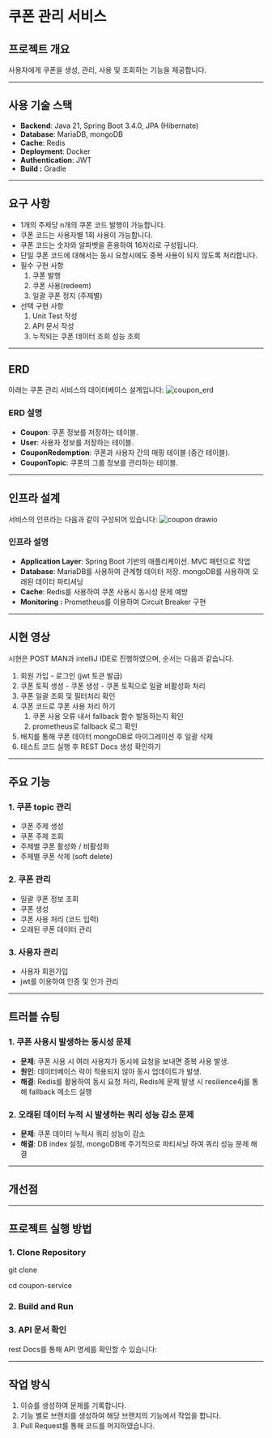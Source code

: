 # 쿠폰 관리 서비스

## 프로젝트 개요

사용자에게 쿠폰을 생성, 관리, 사용 및 조회하는 기능을 제공합니다.

---

## 사용 기술 스택

- **Backend**: Java 21, Spring Boot 3.4.0, JPA (Hibernate)
- **Database**: MariaDB, mongoDB
- **Cache**: Redis
- **Deployment**: Docker
- **Authentication**: JWT
- **Build :** Gradle

---

## 요구 사항

- 1개의 주제당 n개의 쿠폰 코드 발행이 가능합니다.
- 쿠폰 코드는 사용자별 1회 사용이 가능합니다.
- 쿠폰 코드는 숫자와 알파벳을 혼용하여 16자리로 구성됩니다.
- 단일 쿠폰 코드에 대해서는 동시 요청시에도 중복 사용이 되지 않도록 처리합니다.
- 필수 구현 사항
    1. 쿠폰 발행
    2. 쿠폰 사용(redeem)
    3. 일괄 쿠폰 정지 (주제별)
- 선택 구현 사항
    1. Unit Test 작성
    2. API 문서 작성
    3. 누적되는 쿠폰 데이터 조회 성능 조회

---

## ERD

아래는 쿠폰 관리 서비스의 데이터베이스 설계입니다:
![coupon_erd](https://github.com/user-attachments/assets/ac08035c-f6e6-4ea1-8d76-72cea9d26bed)



### ERD 설명

- **Coupon**: 쿠폰 정보를 저장하는 테이블.
- **User**: 사용자 정보를 저장하는 테이블.
- **CouponRedemption**: 쿠폰과 사용자 간의 매핑 테이블 (중간 테이블).
- **CouponTopic**: 쿠폰의 그룹 정보를 관리하는 테이블.

---

## 인프라 설계

서비스의 인프라는 다음과 같이 구성되어 있습니다:
![coupon drawio](https://github.com/user-attachments/assets/71866c7a-b7d3-4e0d-a701-8294c0e3837f)


### 인프라 설명

- **Application Layer**: Spring Boot 기반의 애플리케이션. MVC 패턴으로 작업
- **Database**: MariaDB를 사용하여 관계형 데이터 저장. mongoDB를 사용하여 오래된 데이터 파티셔닝
- **Cache**: Redis를 사용하여 쿠폰 사용시 동시성 문제 예방
- **Monitoring :** Prometheus를 이용하여 Circuit Breaker 구현

---

## 시현 영상

시현은 POST MAN과 intelliJ IDE로 진행하였으며, 순서는 다음과 같습니다.

1. 회원 가입 - 로그인 (jwt 토큰 발급)
2. 쿠폰 토픽 생성 - 쿠폰 생성 - 쿠폰 토픽으로 일괄 비활성화 처리
3. 쿠폰 일괄 조회 및 필터처리 확인
4. 쿠폰 코드로 쿠폰 사용 처리 하기
    1. 쿠폰 사용 오류 내서 fallback 함수 발동하는지 확인
    2. prometheus로 fallback 로그 확인
5. 배치를 통해 쿠폰 데이터 mongoDB로 마이그레이션 후 일괄 삭제
6. 테스트 코드 실행 후 REST Docs 생성 확인하기

---

## 주요 기능

### 1. 쿠폰 topic 관리

- 쿠폰 주제 생성
- 쿠폰 주제 조회
- 주제별 쿠폰 활성화 / 비활성화
- 주제별 쿠폰 삭제 (soft delete)

### 2. 쿠폰 관리

- 일괄 쿠폰 정보 조회
- 쿠폰 생성
- 쿠폰 사용 처리 (코드 입력)
- 오래된 쿠폰 데이터 관리

### 3. 사용자 관리

- 사용자 회원가입
- jwt를 이용하여 인증 및 인가 관리

---

## 트러블 슈팅

### 1. 쿠폰 사용시 발생하는 동시성 문제

- **문제**: 쿠폰 사용 시 여러 사용자가 동시에 요청을 보내면 중복 사용 발생.
- **원인**: 데이터베이스 락이 적용되지 않아 동시 업데이트가 발생.
- **해결**: Redis를 활용하여 동시 요청 처리, Redis에 문제 발생 시 resilience4j를 통해 fallback 메소드 실행

### 2. 오래된 데이터 누적 시 발생하는 쿼리 성능 감소 문제

- **문제**: 쿠폰 데이터 누적시 쿼리 성능이 감소
- **해결**: DB index 설정, mongoDB에 주기적으로 파티셔닝 하여 쿼리 성능 문제 해결

---

## 개선점

---

## 프로젝트 실행 방법

### 1. Clone Repository

git clone 

cd coupon-service

### 2. Build and Run

### 3. API 문서 확인

rest Docs를 통해 API 명세를 확인할 수 있습니다:

---

## 작업 방식

1. 이슈를 생성하여 문제를 기록합니다.
2. 기능 별로 브랜치를 생성하여 해당 브랜치의 기능에서 작업을 합니다.
3. Pull Request를 통해 코드를 머지하였습니다.
